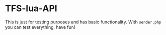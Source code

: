 # TFS-lua-API

This is just for testing purposes and has basic functionality.
With `sender.php` you can test everything, have fun!
